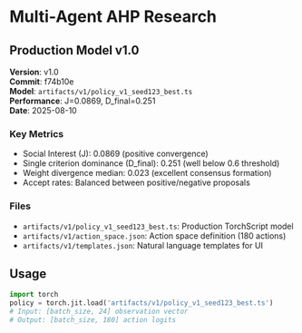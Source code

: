 # Multi-Agent AHP Research

## Production Model v1.0

**Version**: v1.0  
**Commit**: f74b10e  
**Model**: `artifacts/v1/policy_v1_seed123_best.ts`  
**Performance**: J=0.0869, D_final=0.251  
**Date**: 2025-08-10  

### Key Metrics
- Social Interest (J): 0.0869 (positive convergence)
- Single criterion dominance (D_final): 0.251 (well below 0.6 threshold)
- Weight divergence median: 0.023 (excellent consensus formation)
- Accept rates: Balanced between positive/negative proposals

### Files
- `artifacts/v1/policy_v1_seed123_best.ts`: Production TorchScript model
- `artifacts/v1/action_space.json`: Action space definition (180 actions)
- `artifacts/v1/templates.json`: Natural language templates for UI

## Usage
```python
import torch
policy = torch.jit.load('artifacts/v1/policy_v1_seed123_best.ts')
# Input: [batch_size, 24] observation vector
# Output: [batch_size, 180] action logits
```